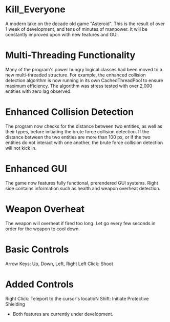 # Kill_Everyone
A modern take on the decade old game "Asteroid".
This is the result of over 1 week of development,
and tens of minutes of manpower.
It will be constantly improved upon with new features and GUI.

# Multi-Threading Functionality
Many of the program's power hungry logical classes had been moved
to a new multi-threaded structure.
For example, the enhanced collision detection algorithm is now running 
in its own CachedThreadPool to ensure maximum efficiency.
The algorithm was stress tested with over 2,000 entities with zero lag
observed.

# Enhanced Collision Detection
The program now checks for the distance between two entities, as well as
their types, before initiating the brute force collision detection.
If the distance between the two entities are more than 100 px, or if
the two entities do not interact with one another, the brute force
collision detection will not kick in.

# Enhanced GUI
The game now features fully functional, prerendered GUI systems.
Right side contains information such as health and weapon overheat detection.

# Weapon Overheat
The weapon will overheat if fired too long.
Let go every few seconds in order for the weapon to cool down.

# Basic Controls
Arrow Keys: Up, Down, Left, Right
Left Click: Shoot

# Added Controls
Right Click: Teleport to the cursor's locatioN
Shift: Initiate Protective Shielding
* Both features are currently under development.

